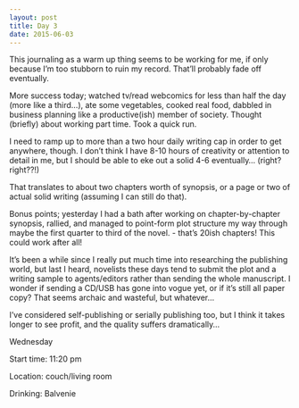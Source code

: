 ```yaml
---
layout: post
title: Day 3
date: 2015-06-03
---
```


This journaling as a warm up thing seems to be working for me, if only because I’m too stubborn to ruin my record. That’ll probably fade off eventually. 

More success today; watched tv/read webcomics for less than half the day (more like a third…), ate some vegetables, cooked real food, dabbled in business planning like a productive(ish) member of society. Thought (briefly) about working part time. Took a quick run. 

I need to ramp up to more than a two hour daily writing cap in order to get anywhere, though. I don’t think I have 8-10 hours of creativity or attention to detail in me, but I should be able to eke out a solid 4-6 eventually… (right? right??!) 

That translates to about two chapters worth of synopsis, or a page or two of actual solid writing (assuming I can still do that). 

Bonus points; yesterday I had a bath after working on chapter-by-chapter synopsis, rallied, and managed to point-form plot structure my way through maybe the first quarter to third of the novel. - that’s 20ish chapters! This could work after all! 

It’s been a while since I really put much time into researching the publishing world, but last I heard, novelists these days tend to submit the plot and a writing sample to agents/editors rather than sending the whole manuscript. I wonder if sending a CD/USB has gone into vogue yet, or if it’s still all paper copy? That seems archaic and wasteful, but whatever… 

I’ve considered self-publishing or serially publishing too, but I think it takes longer to see profit, and the quality suffers dramatically… 


Wednesday

Start time: 11:20 pm

Location: couch/living room

Drinking: Balvenie
